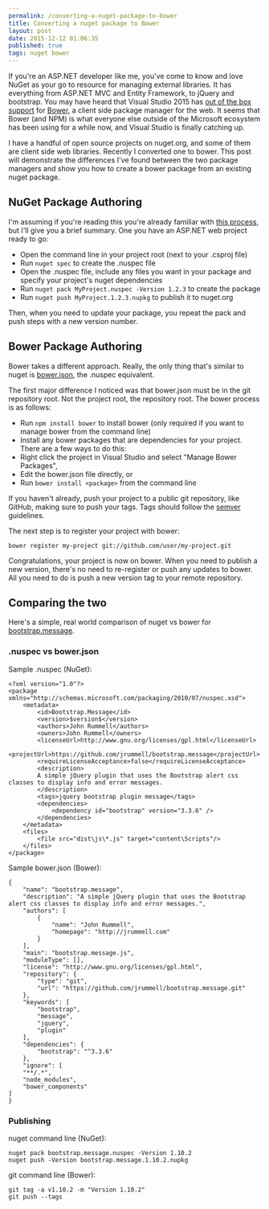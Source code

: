 ```yaml
---
permalink: /converting-a-nuget-package-to-bower
title: Converting a nuget package to Bower 
layout: post
date: 2015-12-12 01:06:35
published: true
tags: nuget bower
---
```


If you're an ASP.NET developer like me, you've come to know and love NuGet as your go to resource for managing external libraries. It has everything from ASP.NET MVC and Entity Framework, to jQuery and bootstrap. You may have heard that Visual Studio 2015 has [out of the box support](https://msdn.microsoft.com/en-us/magazine/mt573714.aspx) for [Bower](http://bower.io/), a client side package manager for the web. It seems that Bower (and NPM) is what everyone else outside of the Microsoft ecosystem has been using for a while now, and Visual Studio is finally catching up.

I have a handful of open source projects on nuget.org, and some of them are client side web libraries. Recently I converted one to bower. This post will demonstrate the differences I've found between the two package managers and show you how to create a bower package from an existing nuget package.

## NuGet Package Authoring

I'm assuming if you're reading this you're already familiar with [this process](http://docs.nuget.org/Create/Creating-and-Publishing-a-Package), but I'll give you a brief summary. One you have an ASP.NET web project ready to go:

- Open the command line in your project root (next to your .csproj file)
- Run `nuget spec` to create the .nuspec file
- Open the .nuspec file, include any files you want in your package and specify your project's nuget dependencies
- Run `nuget pack MyProject.nuspec -Version 1.2.3` to create the package
- Run `nuget push MyProject.1.2.3.nupkg` to publish it to nuget.org

Then, when you need to update your package, you repeat the pack and push steps with a new version number.

## Bower Package Authoring

Bower takes a different approach. Really, the only thing that's similar to nuget is [bower.json](https://github.com/bower/spec/blob/master/json.md), the .nuspec equivalent.

The first major difference I noticed was that bower.json must be in the git repository root. Not the project root, the repository root. The bower process is as follows:

- Run `npm install bower` to install bower (only required if you want to manage bower from the command line)
- Install any bower packages that are dependencies for your project. There are a few ways to do this:
 - Right click the project in Visual Studio and select "Manage Bower Packages",
 - Edit the bower.json file directly, or
 - Run `bower install <package>` from the command line

If you haven't already, push your project to a public git repository, like GitHub, making sure to push your tags. Tags should follow the [semver](http://semver.org/) guidelines.

The next step is to register your project with bower:

    bower register my-project git://github.com/user/my-project.git

Congratulations, your project is now on bower. When you need to publish a new version, there's no need to re-register or push any updates to bower. All you need to do is push a new version tag to your remote repository.

## Comparing the two

Here's a simple, real world comparison of nuget vs bower for [bootstrap.message](https://github.com/jrummell/bootstrap.message).

### .nuspec vs bower.json

Sample .nuspec (NuGet):

    <?xml version="1.0"?>
    <package xmlns="http://schemas.microsoft.com/packaging/2010/07/nuspec.xsd">
        <metadata>
            <id>Bootstrap.Message</id>
            <version>$version$</version>
            <authors>John Rummell</authors>
            <owners>John Rummell</owners>
            <licenseUrl>http://www.gnu.org/licenses/gpl.html</licenseUrl>
            <projectUrl>https://github.com/jrummell/bootstrap.message</projectUrl>
            <requireLicenseAcceptance>false</requireLicenseAcceptance>
            <description>
            A simple jQuery plugin that uses the Bootstrap alert css classes to display info and error messages.
            </description>
            <tags>jquery bootstrap plugin message</tags>
            <dependencies>
                <dependency id="bootstrap" version="3.3.6" />
            </dependencies>
        </metadata>
        <files>
            <file src="dist\js\*.js" target="content\Scripts"/>
        </files>
    </package>


Sample bower.json (Bower):

    {
        "name": "bootstrap.message",
        "description": "A simple jQuery plugin that uses the Bootstrap alert css classes to display info and error messages.",
        "authors": [
            {
                "name": "John Rummell",
                "homepage": "http://jrummell.com"
            }
        ],
        "main": "bootstrap.message.js",
        "moduleType": [],
        "license": "http://www.gnu.org/licenses/gpl.html",
        "repository": {
            "type": "git",
            "url": "https://github.com/jrummell/bootstrap.message.git"
        },
        "keywords": [
            "bootstrap",
            "message",
            "jquery",
            "plugin"
        ],
        "dependencies": {
            "bootstrap": "^3.3.6"
        },
        "ignore": [
        "**/.*",
        "node_modules",
        "bower_components"
    ]
    }

### Publishing

nuget command line (NuGet):

    nuget pack bootstrap.message.nuspec -Version 1.10.2
    nuget push -Version bootstrap.message.1.10.2.nupkg

git command line (Bower):

    git tag -a v1.10.2 -m "Version 1.10.2"
    git push --tags
